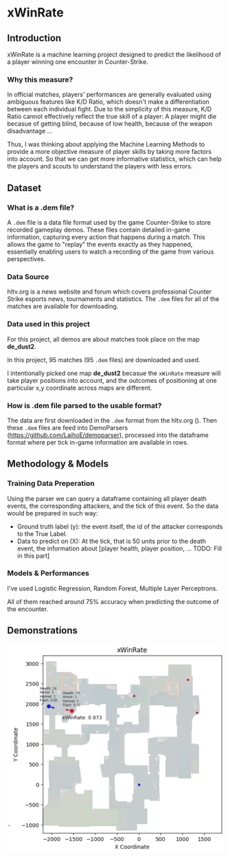 # xWinRate

## Introduction
xWinRate is a machine learning project designed to predict the likelihood of a player winning one encounter in Counter-Strike. 

### Why this measure?
In official matches, players' performances are generally evaluated using ambiguous features like K/D Ratio, which doesn't make a differentiation between each individual fight. Due to the simplicity of this measure, K/D Ratio cannot effectively reflect the true skill of a player: A player might die becasue of getting blind, because of low health, because of the weapon disadvantage ...

Thus, I was thinking about applying the Machine Learning Methods to provide a more objective measure of player skills by taking more factors into account. So that we can get more informative statistics, which can help the players and scouts to understand the players with less errors.

## Dataset

### What is a .dem file?
A `.dem` file is a data file format used by the game Counter-Strike to store recorded gameplay demos. These files contain detailed in-game information, capturing every action that happens during a match. This allows the game to "replay" the events exactly as they happened, essentially enabling users to watch a recording of the game from various perspectives.

### Data Source
hltv.org is a news website and forum which covers professional Counter Strike esports news, tournaments and statistics. The `.dem` files for all of the matches are available for downloading.

### Data used in this project
For this project, all demos are about matches took place on the map **de_dust2**. 

In this project, 95 matches (95 `.dem` files) are downloaded and used.

I intentionally picked one map **de_dust2** becasue the `xWinRate` measure will take player positions into account, and the outcomes of positioning at one particular x,y coordinate across maps are different.

### How is .dem file parsed to the usable format?
The data are first downloaded in the `.dem` format from the hltv.org (). Then these `.dem` files are feed into DemoParsers (https://github.com/LaihoE/demoparser), processed into the dataframe format where per tick in-game information are available in rows.

## Methodology & Models

### Training Data Preperation
Using the parser we can query a dataframe containing all player death events, the corresponding attackers, and the tick of this event. 
So the data would be prepared in such way:

- Ground truth label (y): the event itself, the id of the attacker corresponds to the True Label.
- Data to predict on (X): At the tick, that is 50 units prior to the death event, the information about [player health, player position, ... TODO: Fill in this part]

### Models & Performances
I've used Logistic Regression, Random Forest, Multiple Layer Perceptrons.

All of them reached around 75% accuracy when predicting the outcome of the encounter.


## Demonstrations
![xWinRateExample](demo_analysis\slides\xWinRate_01.jpg)
